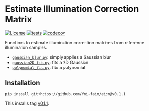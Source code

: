 # Estimate Illumination Correction Matrix

[![License](https://img.shields.io/badge/License-BSD_3--Clause-blue.svg)](https://opensource.org/licenses/BSD-3-Clause)
[![tests](https://github.com/fmi-faim/eicm/workflows/tests/badge.svg)](https://github.com/fmi-faim/eicm/actions)
[![codecov](https://codecov.io/gh/fmi-faim/eicm/branch/main/graph/badge.svg)](https://codecov.io/gh/fmi-faim/eicm)

Functions to estimate illumination correction matrices from reference
illumination samples.

* [`gaussian_blur.py`](./src/eicm/estimator/gaussian_blur.py): simply
  applies a Gaussian blur
* [`gaussian2D_fit.py`](./src/eicm/estimator/gaussian2D_fit.py): fits a 2D
  Gaussian
* [`polynomial_fit.py`](./src/eicm/estimator/polynomial_fit.py): fits a
  polynomial

## Installation

```shell
pip install git+https://github.com/fmi-faim/eicm@v0.1.1
```
This installs tag [v0.1.1](https://github.com/fmi-faim/eicm/tree/v0.1.1).
